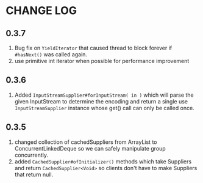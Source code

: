 # CHANGE LOG

## 0.3.7
1. Bug fix on `YieldIterator` that caused thread to block forever if `#hasNext()` was called again.
1. use primitive int iterator when possible for performance improvement
 
## 0.3.6
1. Added `InputStreamSupplier#forInputStream( in )` which will parse the given InputStream to determine the encoding
and return a single use `InputStreamSupplier` instance whose get() call can only be called once.

## 0.3.5

1. changed collection of cachedSuppliers from ArrayList to ConcurrentLinkedDeque so we can safely manipulate group concurrently.
1. added `CachedSupplier#ofInitializer()` methods which take Suppliers and return `CachedSupplier<Void>` 
so clients don't have to make Suppliers that return null.